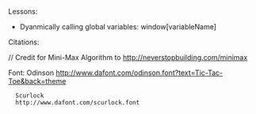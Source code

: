 Lessons:

- Dyanmically calling global variables: window[variableName]



Citations:

// Credit for Mini-Max Algorithm to http://neverstopbuilding.com/minimax

Font: 
      Odinson
      http://www.dafont.com/odinson.font?text=Tic-Tac-Toe&back=theme
      
      
      Scurlock
      http://www.dafont.com/scurlock.font





